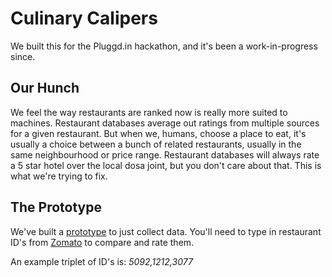 Culinary Calipers
=================

We built this for the Pluggd.in hackathon, and
it's been a work-in-progress since.

## Our Hunch

We feel the way restaurants are ranked now is
really more suited to machines. Restaurant
databases average out ratings from multiple
sources for a given restaurant. But when we,
humans, choose a place to eat, it's usually
a choice between a bunch of related restaurants, 
usually in the same neighbourhood or price range.
Restaurant databases will always rate a 5 star
hotel over the local dosa joint, but you don't
care about that. This is what we're trying to fix.

## The Prototype

We've built a [prototype](http://culinarycalipers.herokuapp.com)
to just collect data. You'll need to type in restaurant ID's from
[Zomato](http://www.zomato.com/) to compare and rate them.

An example triplet of ID's is: *5092,1212,3077*
